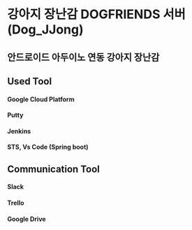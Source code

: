 # 강아지 장난감 DOGFRIENDS 서버 (Dog_JJong)

안드로이드 아두이노 연동 강아지 장난감
-----------------------------------
Used Tool
-----------------------------------
#### Google Cloud Platform

#### Putty

#### Jenkins

#### STS, Vs Code (Spring boot)

## Communication Tool

#### Slack

#### Trello

#### Google Drive
